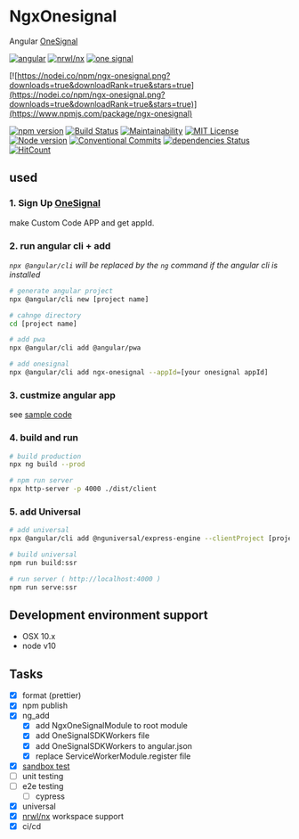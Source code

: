 # NgxOnesignal

Angular [OneSignal](https://onesignal.com/)

[![angular](https://img.shields.io/badge/angular-8-red.svg)](https://angular.io/)
[![nrwl/nx](https://img.shields.io/badge/nx-7-blue.svg)](https://nx.dev/)
[![one signal](https://img.shields.io/badge/OneSignal--Website--SDK-latest-e34b4d.svg)](https://github.com/OneSignal/OneSignal-Website-SDK)

[![https://nodei.co/npm/ngx-onesignal.png?downloads=true&downloadRank=true&stars=true](https://nodei.co/npm/ngx-onesignal.png?downloads=true&downloadRank=true&stars=true)](https://www.npmjs.com/package/ngx-onesignal)

[![npm version](https://badge.fury.io/js/ngx-onesignal.svg)](https://badge.fury.io/js/ngx-onesignal)
[![Build Status](https://travis-ci.com/MSakamaki/ngx-onesignal.svg?branch=master)](https://travis-ci.com/MSakamaki/ngx-onesignal)
[![Maintainability](https://api.codeclimate.com/v1/badges/493932302a1a925b8f12/maintainability)](https://codeclimate.com/github/MSakamaki/ngx-onesignal/maintainability)
[![MIT License](http://img.shields.io/badge/license-MIT-blue.svg?style=flat)](LICENSE)
[![Node version](https://img.shields.io/node/v/ngx-onesignal.svg?style=flat)](http://nodejs.org/download/)
[![Conventional Commits](https://img.shields.io/badge/Conventional%20Commits-1.0.0-yellow.svg)](https://conventionalcommits.org)
[![dependencies Status](https://david-dm.org/MSakamaki/ngx-onesignal/status.svg)](https://david-dm.org/MSakamaki/ngx-onesignal)
[![HitCount](http://hits.dwyl.com/MSakamaki/ngx-onesignal.svg)](http://hits.dwyl.com/MSakamaki/ngx-onesignal)

## used

### 1. Sign Up [OneSignal](https://onesignal.com/)

make Custom Code APP and get appId.

### 2. run angular cli + add

*`npx @angular/cli` will be replaced by the `ng` command if the angular cli is installed*

```sh
# generate angular project
npx @angular/cli new [project name]

# cahnge directory
cd [project name]

# add pwa
npx @angular/cli add @angular/pwa

# add onesignal
npx @angular/cli add ngx-onesignal --appId=[your onesignal appId]
```

### 3. custmize angular app

see [sample code](https://github.com/MSakamaki/ngx-onesignal/tree/master/src/app)

### 4. build and run

```sh
# build production
npx ng build --prod

# npm run server
npx http-server -p 4000 ./dist/client
```

### 5. add Universal

```sh
# add universal
npx @angular/cli add @nguniversal/express-engine --clientProject [project name]

# build universal
npm run build:ssr

# run server ( http://localhost:4000 )
npm run serve:ssr
```

## Development environment support

+ OSX 10.x
+ node v10

## Tasks

+ [x] format (prettier)
+ [x] npm publish
+ [x] ng_add
  + [x] add NgxOneSignalModule to root module
  + [x] add OneSignalSDKWorkers file
  + [x] add OneSignalSDKWorkers to angular.json
  + [x] replace ServiceWorkerModule.register file
+ [x] [sandbox test](https://www.kevinschuchard.com/blog/2018-11-20-schematic-sandbox/)
+ [ ] unit testing
+ [ ] e2e testing
  + [ ] cypress
+ [x] universal
+ [x] [nrwl/nx](https://nx.dev/) workspace support
+ [x] ci/cd
